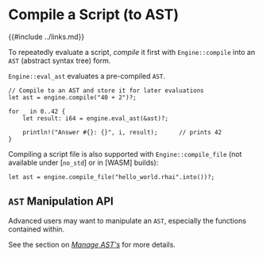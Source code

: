 Compile a Script (to AST)
========================

{{#include ../links.md}}

To repeatedly evaluate a script, _compile_ it first with `Engine::compile` into an `AST`
(abstract syntax tree) form.

`Engine::eval_ast` evaluates a pre-compiled `AST`.

```rust,no_run
// Compile to an AST and store it for later evaluations
let ast = engine.compile("40 + 2")?;

for _ in 0..42 {
    let result: i64 = engine.eval_ast(&ast)?;

    println!("Answer #{}: {}", i, result);      // prints 42
}
```

Compiling a script file is also supported with `Engine::compile_file`
(not available under [`no_std`] or in [WASM] builds):

```rust,no_run
let ast = engine.compile_file("hello_world.rhai".into())?;
```


`AST` Manipulation API
----------------------

Advanced users may want to manipulate an `AST`, especially the functions contained within.

See the section on [_Manage AST's_](ast.md) for more details.
